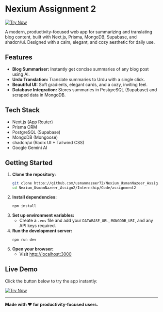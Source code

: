 # Nexium Assignment 2

[![Try Now](https://img.shields.io/badge/Try%20Now-Live%20Demo-brightgreen?style=for-the-badge)](https://nexium-usman-nazeer-assign2-l86u-mlptqpxlx.vercel.app/)

A modern, productivity-focused web app for summarizing and translating blog content, built with Next.js, Prisma, MongoDB, Supabase, and shadcn/ui. Designed with a calm, elegant, and cozy aesthetic for daily use.

## Features

- **Blog Summariser:** Instantly get concise summaries of any blog post using AI.
- **Urdu Translation:** Translate summaries to Urdu with a single click.
- **Beautiful UI:** Soft gradients, elegant cards, and a cozy, inviting feel.
- **Database Integration:** Stores summaries in PostgreSQL (Supabase) and scraped data in MongoDB.

## Tech Stack

- Next.js (App Router)
- Prisma ORM
- PostgreSQL (Supabase)
- MongoDB (Mongoose)
- shadcn/ui (Radix UI + Tailwind CSS)
- Google Gemini AI

## Getting Started

1. **Clone the repository:**
   ```bash
   git clone https://github.com/usmannazeer72/Nexium_UsmanNazeer_Assign2
   cd Nexium_UsmanNazeer_Assign2/Internship/Code/assignment2
   ```
2. **Install dependencies:**
   ```bash
   npm install
   ```
3. **Set up environment variables:**
   - Create a `.env` file and add your `DATABASE_URL`, `MONGODB_URI`, and any API keys required.
4. **Run the development server:**
   ```bash
   npm run dev
   ```
5. **Open your browser:**
   - Visit [http://localhost:3000](http://localhost:3000)

## Live Demo

Click the button below to try the app instantly:

[![Try Now](https://img.shields.io/badge/Try%20Now-Live%20Demo-brightgreen?style=for-the-badge)](https://nexium-usman-nazeer-assign2-l86u-mlptqpxlx.vercel.app/)

---

**Made with ❤️ for productivity-focused users.**
